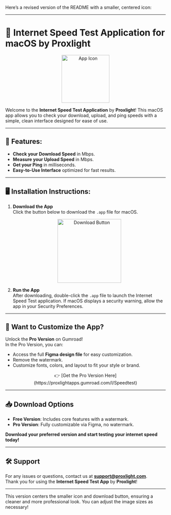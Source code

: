 Here’s a revised version of the README with a smaller, centered icon:

---

# 🎉 Internet Speed Test Application for macOS by Proxlight

<div align="center">
  <img src="assets/app_icon.png" alt="App Icon" width="150" height="150">
</div>

Welcome to the **Internet Speed Test Application** by **Proxlight**! This macOS app allows you to check your download, upload, and ping speeds with a simple, clean interface designed for ease of use.

---

## 🚀 Features:
- **Check your Download Speed** in Mbps.
- **Measure your Upload Speed** in Mbps.
- **Get your Ping** in milliseconds.
- **Easy-to-Use Interface** optimized for fast results.

---

## 🖥️ Installation Instructions:

1. **Download the App**  
   Click the button below to download the `.app` file for macOS.

   <div align="center">
     <a href="https://example.com/download-link"><img src="assets/download_button.png" alt="Download Button" width="200"></a>
   </div>

2. **Run the App**  
   After downloading, double-click the `.app` file to launch the Internet Speed Test application. If macOS displays a security warning, allow the app in your Security Preferences.

---

## 🎨 Want to Customize the App?

Unlock the **Pro Version** on Gumroad!  
In the Pro Version, you can:
- Access the full **Figma design file** for easy customization.
- Remove the watermark.
- Customize fonts, colors, and layout to fit your style or brand.

<div align="center">
  👉 [Get the Pro Version Here](https://proxlightapps.gumroad.com/l/Speedtest)
</div>

---

## 📥 Download Options

- **Free Version**: Includes core features with a watermark.
- **Pro Version**: Fully customizable via Figma, no watermark.

**Download your preferred version and start testing your internet speed today!**

---

## 🛠️ Support

For any issues or questions, contact us at **support@proxlight.com**.  
Thank you for using the **Internet Speed Test App** by **Proxlight**!

---

This version centers the smaller icon and download button, ensuring a cleaner and more professional look. You can adjust the image sizes as necessary!
